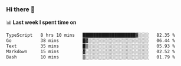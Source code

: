 ### Hi there 👋

<!--
**DBvc/DBvc** is a ✨ _special_ ✨ repository because its `README.md` (this file) appears on your GitHub profile.

Here are some ideas to get you started:

- 🔭 I’m currently working on ...
- 🌱 I’m currently learning ...
- 👯 I’m looking to collaborate on ...
- 🤔 I’m looking for help with ...
- 💬 Ask me about ...
- 📫 How to reach me: ...
- 😄 Pronouns: ...
- ⚡ Fun fact: ...
-->

📊 **Last week I spent time on**
<!--START_SECTION:waka-->

```txt
TypeScript   8 hrs 10 mins   ████████████████████▓░░░░   82.35 %
Go           38 mins         █▓░░░░░░░░░░░░░░░░░░░░░░░   06.44 %
Text         35 mins         █▒░░░░░░░░░░░░░░░░░░░░░░░   05.93 %
Markdown     15 mins         ▓░░░░░░░░░░░░░░░░░░░░░░░░   02.52 %
Bash         10 mins         ▒░░░░░░░░░░░░░░░░░░░░░░░░   01.79 %
```

<!--END_SECTION:waka-->
